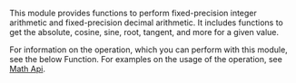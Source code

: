This module provides functions to perform fixed-precision integer arithmetic and fixed-precision decimal arithmetic. It includes functions to get the absolute, cosine, sine, root, tangent, and more for a given value.

For information on the operation, which you can perform with this module, see the below Function. For examples on the usage of the operation, see [Math Api](https://ballerina.io/learn/by-example/math-functions.html).
